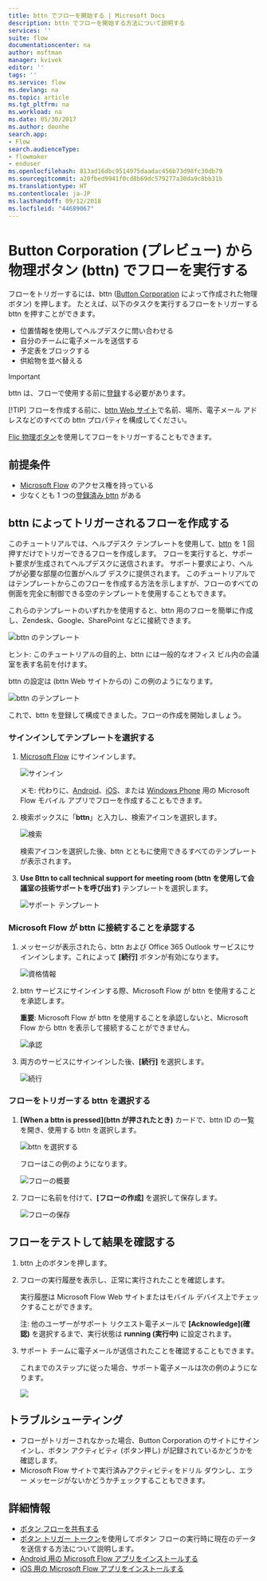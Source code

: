 ```yaml
---
title: bttn でフローを開始する | Microsoft Docs
description: bttn でフローを開始する方法について説明する
services: ''
suite: flow
documentationcenter: na
author: msftman
manager: kvivek
editor: ''
tags: ''
ms.service: flow
ms.devlang: na
ms.topic: article
ms.tgt_pltfrm: na
ms.workload: na
ms.date: 05/30/2017
ms.author: deonhe
search.app:
- Flow
search.audienceType:
- flowmaker
- enduser
ms.openlocfilehash: 813ad16dbc9514975daadac456b73d98fc30db79
ms.sourcegitcommit: a20fbed9941f0cd8b69dc579277a30da9c8bb31b
ms.translationtype: HT
ms.contentlocale: ja-JP
ms.lasthandoff: 09/12/2018
ms.locfileid: "44689067"
---
```

# <a name="run-your-flows-with-physical-buttons-bttns-from-the-button-corporation-preview"></a>Button Corporation (プレビュー) から物理ボタン (bttn) でフローを実行する
フローをトリガーするには、bttn ([Button Corporation](https://my.bt.tn/) によって作成された物理ボタン) を押します。 たとえば、以下のタスクを実行するフローをトリガーする bttn を押すことができます。

* 位置情報を使用してヘルプデスクに問い合わせる
* 自分のチームに電子メールを送信する
* 予定表をブロックする
* 供給物を並べ替える

> [!IMPORTANT]
> bttn は、フローで使用する前に[登録](https://my.bt.tn/)する必要があります。
> 
> [!TIP]
> フローを作成する前に、[bttn Web サイト](https://my.bt.tn/)で名前、場所、電子メール アドレスなどのすべての bttn プロパティを構成してください。
> 
> 

[Flic 物理ボタン](flic-button-flows.md)を使用してフローをトリガーすることもできます。

## <a name="prerequisites"></a>前提条件
* [Microsoft Flow](https://flow.microsoft.com) のアクセス権を持っている
* 少なくとも 1 つの[登録済み bttn](https://my.bt.tn/) がある

## <a name="create-a-flow-thats-triggered-from-a-bttn"></a>bttn によってトリガーされるフローを作成する
このチュートリアルでは、ヘルプデスク テンプレートを使用して、[bttn](https://my.bt.tn/) を 1 回押すだけでトリガーできるフローを作成します。 フローを実行すると、サポート要求が生成されてヘルプデスクに送信されます。 サポート要求により、ヘルプが必要な部屋の位置がヘルプ デスクに提供されます。 このチュートリアルではテンプレートからこのフローを作成する方法を示しますが、フローのすべての側面を完全に制御できる空のテンプレートを使用することもできます。

これらのテンプレートのいずれかを使用すると、bttn 用のフローを簡単に作成し、Zendesk、Google、SharePoint などに接続できます。

![bttn のテンプレート](./media/bttn-button-flows/bttn-templates.png)

ヒント: このチュートリアルの目的上、bttn には一般的なオフィス ビル内の会議室を表す名前を付けます。

bttn の設定は (bttn Web サイトからの) この例のようになります。

![bttn のテンプレート](./media/bttn-button-flows/bttn-config.png)

これで、bttn を登録して構成できました。フローの作成を開始しましょう。

### <a name="sign-in-and-select-a-template"></a>サインインしてテンプレートを選択する
1. [Microsoft Flow](https://flow.microsoft.com) にサインインします。
   
    ![サインイン](./media/bttn-button-flows/sign-into-flow.png)
   
    メモ: 代わりに、[Android](https://aka.ms/flowmobiledocsandroid)、[iOS](https://aka.ms/flowmobiledocsios)、または [Windows Phone](https://aka.ms/flowmobilewindows) 用の Microsoft Flow モバイル アプリでフローを作成することもできます。
2. 検索ボックスに「**bttn**」と入力し、検索アイコンを選択します。
   
    ![検索](./media/bttn-button-flows/bttn-search-template.png)
   
    検索アイコンを選択した後、bttn とともに使用できるすべてのテンプレートが表示されます。
3. **Use Bttn to call technical support for meeting room (bttn を使用して会議室の技術サポートを呼び出す)** テンプレートを選択します。
   
    ![サポート テンプレート](./media/bttn-button-flows/bttn-select-template.png)

### <a name="authorize-microsoft-flow-to-connect-to-your-bttn"></a>Microsoft Flow が bttn に接続することを承認する
1. メッセージが表示されたら、bttn および Office 365 Outlook サービスにサインインします。これによって **[続行]** ボタンが有効になります。
   
    ![資格情報](./media/bttn-button-flows/bttn-provide-credentials.png)
2. bttn サービスにサインインする際、Microsoft Flow が bttn を使用することを承認します。
   
    **重要**: Microsoft Flow が bttn を使用することを承認しないと、Microsoft Flow から bttn を表示して接続することができません。
   
    ![承認](./media/bttn-button-flows/authorize-bttn.png)
3. 両方のサービスにサインインした後、**[続行]** を選択します。
   
    ![続行](./media/bttn-button-flows/continue.png)

### <a name="select-the-bttn-that-triggers-the-flow"></a>フローをトリガーする bttn を選択する
1. **[When a bttn is pressed]\(bttn が押されたとき)** カードで、bttn ID の一覧を開き、使用する bttn を選択します。
   
    ![bttn を選択する](./media/bttn-button-flows/bttn-id.png)
   
    フローはこの例のようになります。
   
    ![フローの概要](./media/bttn-button-flows/bttn-done.png)
2. フローに名前を付けて、**[フローの作成]** を選択して保存します。
   
    ![フローの保存](./media/bttn-button-flows/save.png)

## <a name="test-your-flow-and-confirm-results"></a>フローをテストして結果を確認する
1. bttn 上のボタンを押します。
2. フローの実行履歴を表示し、正常に実行されたことを確認します。
   
    実行履歴は Microsoft Flow Web サイトまたはモバイル デバイス上でチェックすることができます。
   
    注: 他のユーザーがサポート リクエスト電子メールで **[Acknowledge]\(確認)** を選択するまで、実行状態は **running (実行中)** に設定されます。
3. サポート チームに電子メールが送信されたことを確認することもできます。
   
    これまでのステップに従った場合、サポート電子メールは次の例のようになります。
   
    ![](./media/bttn-button-flows/support-request-email.png)

## <a name="troubleshooting"></a>トラブルシューティング
* フローがトリガーされなかった場合、Button Corporation のサイトにサインインし、ボタン アクティビティ (ボタン押し) が記録されているかどうかを確認します。
* Microsoft Flow サイトで実行済みアクティビティをドリル ダウンし、エラー メッセージがないかどうかチェックすることもできます。

## <a name="more-information"></a>詳細情報
* [ボタン フローを共有する](share-buttons.md)
* [ボタン トリガー トークン](introduction-to-button-trigger-tokens.md)を使用してボタン フローの実行時に現在のデータを送信する方法について説明します。
* [Android 用の Microsoft Flow アプリをインストールする](https://aka.ms/flowmobiledocsandroid)
* [iOS 用の Microsoft Flow アプリをインストールする](https://aka.ms/flowmobiledocsios)

